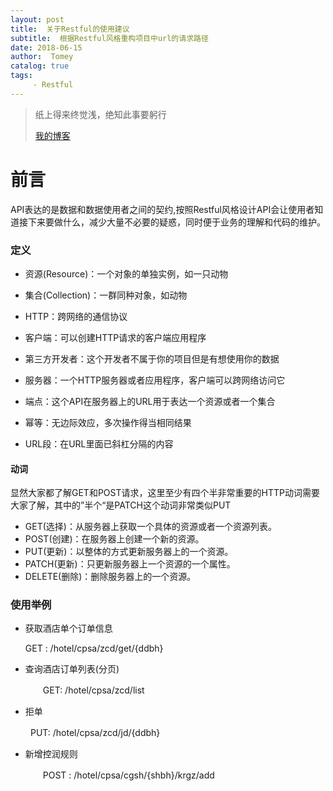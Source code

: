 ```yaml
---
layout: post
title:  关于Restful的使用建议
subtitle:  根据Restful风格重构项目中url的请求路径
date: 2018-06-15
author:  Tomey
catalog: true
tags:  
　　　- Restful
---
```


> 纸上得来终觉浅，绝知此事要躬行
>
> [我的博客](//http://cranberry.xin/)



# 前言

API表达的是数据和数据使用者之间的契约,按照Restful风格设计API会让使用者知道接下来要做什么，减少大量不必要的疑惑，同时便于业务的理解和代码的维护。

### 定义

+ 资源(Resource)：一个对象的单独实例，如一只动物


+ 集合(Collection)：一群同种对象，如动物


+ HTTP：跨网络的通信协议


+ 客户端：可以创建HTTP请求的客户端应用程序


+ 第三方开发者：这个开发者不属于你的项目但是有想使用你的数据


+ 服务器：一个HTTP服务器或者应用程序，客户端可以跨网络访问它


+ 端点：这个API在服务器上的URL用于表达一个资源或者一个集合


+ 幂等：无边际效应，多次操作得当相同结果


+ URL段：在URL里面已斜杠分隔的内容

#### 动词

显然大家都了解GET和POST请求，这里至少有四个半非常重要的HTTP动词需要大家了解，其中的”半个“是PATCH这个动词非常类似PUT

+ GET(选择)：从服务器上获取一个具体的资源或者一个资源列表。
+ POST(创建)：在服务器上创建一个新的资源。
+ PUT(更新)：以整体的方式更新服务器上的一个资源。
+ PATCH(更新)：只更新服务器上一个资源的一个属性。
+ DELETE(删除)：删除服务器上的一个资源。

### 使用举例

+ 获取酒店单个订单信息

  ​GET :  /hotel/cpsa/zcd/get/{ddbh}

+ 查询酒店订单列表(分页)

  　　GET: /hotel/cpsa/zcd/list

+ 拒单

​       　　PUT: /hotel/cpsa/zcd/jd/{ddbh}

+ 新增控润规则

  　　POST : /hotel/cpsa/cgsh/{shbh}/krgz/add

  ​



